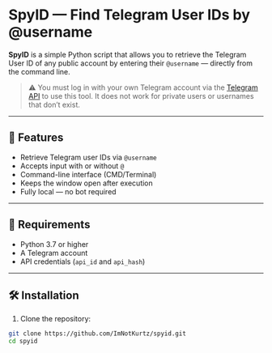 #  SpyID — Find Telegram User IDs by @username

**SpyID** is a simple Python script that allows you to retrieve the Telegram User ID of any public account by entering their `@username` — directly from the command line.

> ⚠️ You must log in with your own Telegram account via the [Telegram API](https://my.telegram.org) to use this tool. It does not work for private users or usernames that don’t exist.

---

## 🚀 Features

- Retrieve Telegram user IDs via `@username`
- Accepts input with or without `@`
- Command-line interface (CMD/Terminal)
- Keeps the window open after execution
- Fully local — no bot required

---

## 🧩 Requirements

- Python 3.7 or higher
- A Telegram account
- API credentials (`api_id` and `api_hash`)

---

## 🛠️ Installation

1. Clone the repository:

```bash
git clone https://github.com/ImNotKurtz/spyid.git
cd spyid
